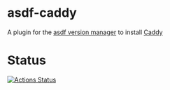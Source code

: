 # asdf-caddy

A plugin for the [asdf version manager](https://asdf-vm.com/#/) to install [Caddy](https://caddyserver.com/)

# Status
[![Actions Status](https://github.com/salasrod/asdf-caddy/workflows/CI/badge.svg)](https://github.com/salasrod/asdf-caddy/actions)
